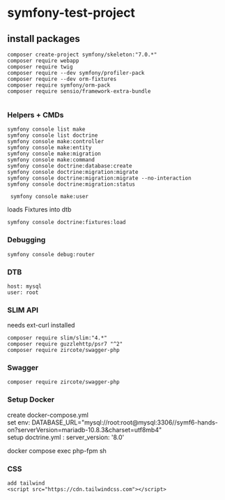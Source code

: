 # symfony-test-project

## install packages

```
composer create-project symfony/skeleton:"7.0.*"
composer require webapp
composer require twig
composer require --dev symfony/profiler-pack
composer require --dev orm-fixtures
composer require symfony/orm-pack
composer require sensio/framework-extra-bundle


```
### Helpers + CMDs
```
symfony console list make
symfony console list doctrine
symfony console make:controller
symfony console make:entity
symfony console make:migration
symfony console make:command
symfony console doctrine:database:create
symfony console doctrine:migration:migrate
symfony console doctrine:migration:migrate --no-interaction
symfony console doctrine:migration:status

 symfony console make:user

```
loads Fixtures into dtb
```
symfony console doctrine:fixtures:load
```

### Debugging
```
symfony console debug:router
```
### DTB
```
host: mysql
user: root
```
### SLIM API
needs ext-curl installed
```
composer require slim/slim:"4.*"
composer require guzzlehttp/psr7 "^2"
composer require zircote/swagger-php
```
### Swagger
```
composer require zircote/swagger-php
```

### Setup Docker
create docker-compose.yml \
set env:
DATABASE_URL="mysql://root:root@mysql:3306//symf6-hands-on?serverVersion=mariadb-10.8.3&charset=utf8mb4" \
setup doctrine.yml :
server_version: '8.0'

docker compose exec php-fpm sh

### CSS
```
add tailwind
<script src="https://cdn.tailwindcss.com"></script>
```
